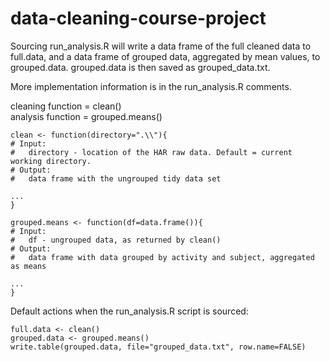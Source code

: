 # data-cleaning-course-project

Sourcing run_analysis.R will write a data frame of the full cleaned data to full.data, and a data frame of grouped data, aggregated by mean values, to grouped.data. grouped.data is then saved as grouped_data.txt.

More implementation information is in the run_analysis.R comments.

cleaning function = clean()  
analysis function = grouped.means()  

```{r}
clean <- function(directory=".\\"){
# Input:
#   directory - location of the HAR raw data. Default = current working directory.
# Output:
#   data frame with the ungrouped tidy data set

...
}
```

```{r}
grouped.means <- function(df=data.frame()){
# Input:
#   df - ungrouped data, as returned by clean()
# Output:
#   data frame with data grouped by activity and subject, aggregated as means 

...
}
```
Default actions when the run_analysis.R script is sourced:

```{r}
full.data <- clean()
grouped.data <- grouped.means()
write.table(grouped.data, file="grouped_data.txt", row.name=FALSE)
```
